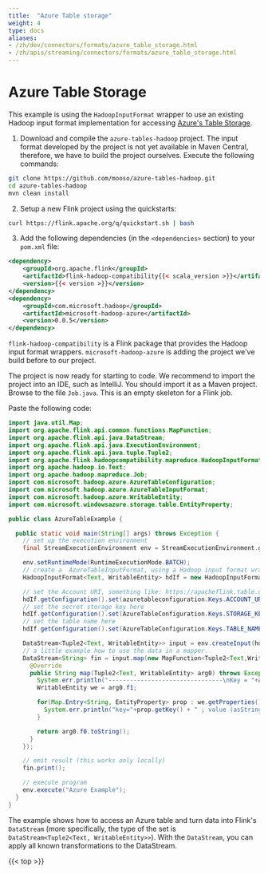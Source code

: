 ```yaml
---
title:  "Azure Table storage"
weight: 4
type: docs
aliases:
- /zh/dev/connectors/formats/azure_table_storage.html
- /zh/apis/streaming/connectors/formats/azure_table_storage.html
---
```

<!--
Licensed to the Apache Software Foundation (ASF) under one
or more contributor license agreements.  See the NOTICE file
distributed with this work for additional information
regarding copyright ownership.  The ASF licenses this file
to you under the Apache License, Version 2.0 (the
"License"); you may not use this file except in compliance
with the License.  You may obtain a copy of the License at

  http://www.apache.org/licenses/LICENSE-2.0

Unless required by applicable law or agreed to in writing,
software distributed under the License is distributed on an
"AS IS" BASIS, WITHOUT WARRANTIES OR CONDITIONS OF ANY
KIND, either express or implied.  See the License for the
specific language governing permissions and limitations
under the License.
-->

# Azure Table Storage

This example is using the `HadoopInputFormat` wrapper to use an existing Hadoop input format implementation for accessing [Azure's Table Storage](https://docs.microsoft.com/en-us/azure/storage/tables/table-storage-overview).

1. Download and compile the `azure-tables-hadoop` project. The input format developed by the project is not yet available in Maven Central, therefore, we have to build the project ourselves.
   Execute the following commands:

```bash
git clone https://github.com/mooso/azure-tables-hadoop.git
cd azure-tables-hadoop
mvn clean install
```

2. Setup a new Flink project using the quickstarts:

```bash
curl https://flink.apache.org/q/quickstart.sh | bash
```

3. Add the following dependencies (in the `<dependencies>` section) to your `pom.xml` file:

```xml
<dependency>
    <groupId>org.apache.flink</groupId>
    <artifactId>flink-hadoop-compatibility{{< scala_version >}}</artifactId>
    <version>{{< version >}}</version>
</dependency>
<dependency>
    <groupId>com.microsoft.hadoop</groupId>
    <artifactId>microsoft-hadoop-azure</artifactId>
    <version>0.0.5</version>
</dependency>
```

`flink-hadoop-compatibility` is a Flink package that provides the Hadoop input format wrappers.
`microsoft-hadoop-azure` is adding the project we've build before to our project.

The project is now ready for starting to code. We recommend to import the project into an IDE, such as IntelliJ. You should import it as a Maven project.
Browse to the file `Job.java`. This is an empty skeleton for a Flink job.

Paste the following code:

```java
import java.util.Map;
import org.apache.flink.api.common.functions.MapFunction;
import org.apache.flink.api.java.DataStream;
import org.apache.flink.api.java.ExecutionEnvironment;
import org.apache.flink.api.java.tuple.Tuple2;
import org.apache.flink.hadoopcompatibility.mapreduce.HadoopInputFormat;
import org.apache.hadoop.io.Text;
import org.apache.hadoop.mapreduce.Job;
import com.microsoft.hadoop.azure.AzureTableConfiguration;
import com.microsoft.hadoop.azure.AzureTableInputFormat;
import com.microsoft.hadoop.azure.WritableEntity;
import com.microsoft.windowsazure.storage.table.EntityProperty;

public class AzureTableExample {

  public static void main(String[] args) throws Exception {
    // set up the execution environment
    final StreamExecutionEnvironment env = StreamExecutionEnvironment.getExecutionEnvironment();

    env.setRuntimeMode(RuntimeExecutionMode.BATCH);
    // create a  AzureTableInputFormat, using a Hadoop input format wrapper
    HadoopInputFormat<Text, WritableEntity> hdIf = new HadoopInputFormat<Text, WritableEntity>(new AzureTableInputFormat(), Text.class, WritableEntity.class, new Job());

    // set the Account URI, something like: https://apacheflink.table.core.windows.net
    hdIf.getConfiguration().set(azuretableconfiguration.Keys.ACCOUNT_URI.getKey(), "TODO");
    // set the secret storage key here
    hdIf.getConfiguration().set(AzureTableConfiguration.Keys.STORAGE_KEY.getKey(), "TODO");
    // set the table name here
    hdIf.getConfiguration().set(AzureTableConfiguration.Keys.TABLE_NAME.getKey(), "TODO");

    DataStream<Tuple2<Text, WritableEntity>> input = env.createInput(hdIf);
    // a little example how to use the data in a mapper.
    DataStream<String> fin = input.map(new MapFunction<Tuple2<Text,WritableEntity>, String>() {
      @Override
      public String map(Tuple2<Text, WritableEntity> arg0) throws Exception {
        System.err.println("--------------------------------\nKey = "+arg0.f0);
        WritableEntity we = arg0.f1;

        for(Map.Entry<String, EntityProperty> prop : we.getProperties().entrySet()) {
          System.err.println("key="+prop.getKey() + " ; value (asString)="+prop.getValue().getValueAsString());
        }

        return arg0.f0.toString();
      }
    });

    // emit result (this works only locally)
    fin.print();

    // execute program
    env.execute("Azure Example");
  }
}
```

The example shows how to access an Azure table and turn data into Flink's `DataStream` (more specifically, the type of the set is `DataStream<Tuple2<Text, WritableEntity>>`). With the `DataStream`, you can apply all known transformations to the DataStream.

{{< top >}}
